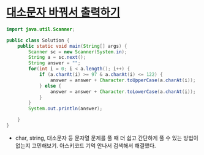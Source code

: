 # [대소문자 바꿔서 출력하기](https://school.programmers.co.kr/learn/courses/30/lessons/181949)
```java
import java.util.Scanner;

public class Solution {
    public static void main(String[] args) {
        Scanner sc = new Scanner(System.in);
        String a = sc.next();
        String answer = "";
        for(int i = 0; i < a.length(); i++) {
            if (a.charAt(i) >= 97 & a.charAt(i) <= 122) {
                answer = answer + Character.toUpperCase(a.charAt(i));
            } else {
                answer = answer + Character.toLowerCase(a.charAt(i));
            }
        }
        System.out.println(answer);

    }
}
```
- char, string, 대소문자 등 문자열 문제를 풀 때 더 쉽고 간단하게 풀 수 있는 방법이 없는지 고민해보기. 아스키코드 기억 안나서 검색해서 해결했다.